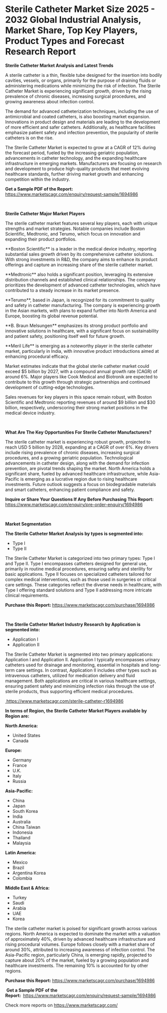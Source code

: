 <p><h1>Sterile Catheter Market Size 2025 - 2032 Global Industrial Analysis, Market Share, Top Key Players, Product Types and Forecast Research Report</h1></p><p><strong>Sterile Catheter Market Analysis and Latest Trends</strong></p>
<p><p>A sterile catheter is a thin, flexible tube designed for the insertion into bodily cavities, vessels, or organs, primarily for the purpose of draining fluids or administering medications while minimizing the risk of infection. The Sterile Catheter Market is experiencing significant growth, driven by the rising prevalence of chronic diseases, increasing surgical procedures, and growing awareness about infection control. </p><p>The demand for advanced catheterization techniques, including the use of antimicrobial and coated catheters, is also boosting market expansion. Innovations in product design and materials are leading to the development of more efficient and safer catheters. Additionally, as healthcare facilities emphasize patient safety and infection prevention, the popularity of sterile catheters is on the rise. </p><p>The Sterile Catheter Market is expected to grow at a CAGR of 12% during the forecast period, fueled by the increasing geriatric population, advancements in catheter technology, and the expanding healthcare infrastructure in emerging markets. Manufacturers are focusing on research and development to produce high-quality products that meet evolving healthcare standards, further driving market growth and enhancing competition within the industry.</p></p>
<p><strong>Get a Sample PDF of the Report:&nbsp;</strong> <a href="https://www.marketscagr.com/enquiry/request-sample/1694986?utm_campaign=2991&utm_medium=2&utm_source=Github&utm_content=ia&utm_term=25032025&utm_id=sterile-catheter">https://www.marketscagr.com/enquiry/request-sample/1694986</a></p>
<p>&nbsp;</p>
<p><strong>Sterile Catheter Major Market Players</strong></p>
<p><p>The sterile catheter market features several key players, each with unique strengths and market strategies. Notable companies include Boston Scientific, Medtronic, and Terumo, which focus on innovation and expanding their product portfolios.</p><p>**Boston Scientific** is a leader in the medical device industry, reporting substantial sales growth driven by its comprehensive catheter solutions. With strong investments in R&D, the company aims to enhance its product offerings and capture an increasing share of the sterile catheter market.</p><p>**Medtronic** also holds a significant position, leveraging its extensive distribution channels and established clinical relationships. The company prioritizes the development of advanced catheter technologies, which have contributed to a steady increase in its market presence.</p><p>**Terumo**, based in Japan, is recognized for its commitment to quality and safety in catheter manufacturing. The company is experiencing growth in the Asian markets, with plans to expand further into North America and Europe, boosting its global revenue potential.</p><p>**B. Braun Melsungen** emphasizes its strong product portfolio and innovative solutions in healthcare, with a significant focus on sustainability and patient safety, positioning itself well for future growth.</p><p>**Meril Life** is emerging as a noteworthy player in the sterile catheter market, particularly in India, with innovative product introductions aimed at enhancing procedural efficacy.</p><p>Market estimates indicate that the global sterile catheter market could exceed $5 billion by 2027, with a compound annual growth rate (CAGR) of around 6%. Major players like Cook Medical and Biotronik are expected to contribute to this growth through strategic partnerships and continued development of cutting-edge technologies.</p><p>Sales revenues for key players in this space remain robust, with Boston Scientific and Medtronic reporting revenues of around $9 billion and $30 billion, respectively, underscoring their strong market positions in the medical device industry.</p></p>
<p>&nbsp;</p>
<p><strong>What Are The Key Opportunities For Sterile Catheter Manufacturers?</strong></p>
<p><p>The sterile catheter market is experiencing robust growth, projected to reach USD 5 billion by 2028, expanding at a CAGR of over 6%. Key drivers include rising prevalence of chronic diseases, increasing surgical procedures, and a growing geriatric population. Technological advancements in catheter design, along with the demand for infection prevention, are pivotal trends shaping the market. North America holds a significant share, fueled by advanced healthcare infrastructure, while Asia-Pacific is emerging as a lucrative region due to rising healthcare investments. Future outlook suggests a focus on biodegradable materials and smart catheters, enhancing patient compliance and safety.</p></p>
<p><strong>Inquire or Share Your Questions If Any Before Purchasing This Report:</strong> <a href="https://www.marketscagr.com/enquiry/pre-order-enquiry/1694986?utm_campaign=2991&utm_medium=2&utm_source=Github&utm_content=ia&utm_term=25032025&utm_id=sterile-catheter">https://www.marketscagr.com/enquiry/pre-order-enquiry/1694986</a></p>
<p>&nbsp;</p>
<p><strong>Market Segmentation</strong></p>
<p><strong>The Sterile Catheter Market Analysis by types is segmented into:</strong></p>
<p><ul><li>Type I</li><li>Type II</li></ul></p>
<p><p>The Sterile Catheter Market is categorized into two primary types: Type I and Type II. Type I encompasses catheters designed for general use, primarily in routine medical procedures, ensuring safety and sterility for basic applications. Type II focuses on specialized catheters tailored for complex medical interventions, such as those used in surgeries or critical care settings. These categories reflect the diverse needs in healthcare, with Type I offering standard solutions and Type II addressing more intricate clinical requirements.</p></p>
<p><strong>Purchase this Report:&nbsp;</strong><a href="https://www.marketscagr.com/purchase/1694986?utm_campaign=2991&utm_medium=2&utm_source=Github&utm_content=ia&utm_term=25032025&utm_id=sterile-catheter">https://www.marketscagr.com/purchase/1694986</a></p>
<p>&nbsp;</p>
<p><strong>The Sterile Catheter Market Industry Research by Application is segmented into:</strong></p>
<p><ul><li>Application I</li><li>Application II</li></ul></p>
<p><p>The Sterile Catheter Market is segmented into two primary applications: Application I and Application II. Application I typically encompasses urinary catheters used for drainage and monitoring, essential in hospitals and long-term care settings. In contrast, Application II includes other types such as intravenous catheters, utilized for medication delivery and fluid management. Both applications are critical in various healthcare settings, ensuring patient safety and minimizing infection risks through the use of sterile products, thus supporting efficient medical procedures.</p></p>
<p><a href="https://www.marketscagr.com/sterile-catheter-r1694986?utm_campaign=2991&utm_medium=2&utm_source=Github&utm_content=ia&utm_term=25032025&utm_id=sterile-catheter">&nbsp;https://www.marketscagr.com/sterile-catheter-r1694986</a></p>
<p><strong>In terms of Region, the Sterile Catheter Market Players available by Region are:</strong></p>
<p>
    <p> <strong> North America: </strong>
        <ul>
            <li>United States</li>
            <li>Canada</li>
        </ul>
        </p> 
    <p> <strong> Europe: </strong>
        <ul>
            <li>Germany</li>
            <li>France</li>
            <li>U.K.</li>
            <li>Italy</li>
            <li>Russia</li>
        </ul>
        </p> 
    <p> <strong> Asia-Pacific: </strong>
        <ul>
            <li>China</li>
            <li>Japan</li>
            <li>South Korea</li>
            <li>India</li>
            <li>Australia</li>
            <li>China Taiwan</li>
            <li>Indonesia</li>
            <li>Thailand</li>
            <li>Malaysia</li>
        </ul>
        </p> 
    <p> <strong> Latin America: </strong>
        <ul>
            <li>Mexico</li>
            <li>Brazil</li>
            <li>Argentina Korea</li>
            <li>Colombia</li>
        </ul>
        </p> 
    <p> <strong> Middle East & Africa: </strong>
        <ul>
            <li>Turkey</li>
            <li>Saudi</li>
            <li>Arabia</li>
            <li>UAE</li>
            <li>Korea</li>
        </ul>
    </p>
    </p>
<p><p>The sterile catheter market is poised for significant growth across various regions. North America is expected to dominate the market with a valuation of approximately 40%, driven by advanced healthcare infrastructure and rising procedural volumes. Europe follows closely with a market share of around 30%, attributed to increasing awareness of infection control. The Asia-Pacific region, particularly China, is emerging rapidly, projected to capture about 20% of the market, fueled by a growing population and healthcare investments. The remaining 10% is accounted for by other regions.</p></p>
<p><strong>Purchase this Report: </strong><a href="https://www.marketscagr.com/purchase/1694986?utm_campaign=2991&utm_medium=2&utm_source=Github&utm_content=ia&utm_term=25032025&utm_id=sterile-catheter">https://www.marketscagr.com/purchase/1694986</a></p>
<p>&nbsp;<strong>Get a Sample PDF of the Report:&nbsp;&nbsp;</strong><a href="https://www.marketscagr.com/enquiry/request-sample/1694986?utm_campaign=2991&utm_medium=2&utm_source=Github&utm_content=ia&utm_term=25032025&utm_id=sterile-catheter">https://www.marketscagr.com/enquiry/request-sample/1694986</a></p>
<p><strong></strong></p>
<p>Check more reports on <a href="https://www.marketscagr.com/?utm_campaign=2991&utm_medium=2&utm_source=Github&utm_content=ia&utm_term=25032025&utm_id=sterile-catheter">https://www.marketscagr.com/</a></p>